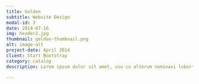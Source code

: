 ```yaml
---
title: Golden
subtitle: Website Design
modal-id: 3
date: 2014-07-16
img: header2.jpg
thumbnail: golden-thumbnail.png
alt: image-alt
project-date: April 2014
client: Start Bootstrap
category: catalog
description: Lorem ipsum dolor sit amet, usu cu alterum nominavi lobortis. At duo novum diceret. Tantas apeirian vix et, usu sanctus postulant inciderint ut, populo diceret necessitatibus in vim. Cu eum dicam feugiat noluisse.

---
```


